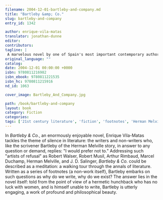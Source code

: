 ```yaml
---
filename: 2004-12-01-bartleby-and-company.md
title: "Bartleby &amp; Co."
slug: bartleby-and-company
entry_id: 1342

author: enrique-vila-matas
translator: jonathan-dunne
editor: 
contributors: 
tagline: |
 A marvelous novel by one of Spain's most important contemporary authors, in which a clerk in a Barcelona office takes us on a romping tour of world literature
original_language: ""
catalog: 
date: 2004-12-01 00:00:00 +0000 
isbn: 9780811216982
isbn_ebook: 9780811221535
isbn_hc: 9780811215916
nd_id: 1063

cover_image: Bartleby_And_Company.jpg

path: /book/bartleby-and-company
layout: book
category: Fiction
categories: 
tags: ['21st century literature', 'fiction', 'footnotes', 'Herman Melville', 'Spain', 'Spanish', 'Spanish writers', 'writing']
---
```

In *Bartleby & Co.*, an enormously enjoyable novel, Enrique Vila-Matas tackles the theme of silence in literature: the writers and non-writers who, like the scrivener Bartleby of the Herman Melville story, in answer to any question or demand, replies: "I would prefer not to." Addressing such "artists of refusal" as Robert Walser, Robert Musil, Arthur Rimbaud, Marcel Duchamp, Herman Melville, and J. D. Salinger, *Bartleby & Co.* could be described as a meditation: a walking tour through the annals of literature. Written as a series of footnotes (a non-work itself), Bartleby embarks on such questions as why do we write, why do we exist? The answer lies in the novel itself: told from the point of view of a hermetic hunchback who has no luck with women, and is himself unable to write, Bartleby is utterly engaging, a work of profound and philosophical beauty.





